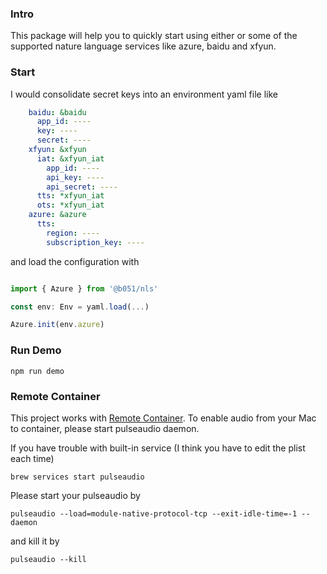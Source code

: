 ### Intro

This package will help you to quickly start using either or some of the supported nature language services like azure, baidu and xfyun.

### Start

I would consolidate secret keys into an environment yaml file like

```yaml
    baidu: &baidu
      app_id: ----
      key: ----
      secret: ----
    xfyun: &xfyun
      iat: &xfyun_iat
        app_id: ----
        api_key: ----
        api_secret: ----
      tts: *xfyun_iat
      ots: *xfyun_iat
    azure: &azure
      tts:
        region: ----
        subscription_key: ----
```

and load the configuration with 

```javascript

import { Azure } from '@b051/nls'

const env: Env = yaml.load(...)

Azure.init(env.azure)

```

### Run Demo

```shell
npm run demo
```

### Remote Container

This project works with [Remote Container](https://code.visualstudio.com/docs/remote/containers). To enable audio from your Mac to container, please start pulseaudio daemon.

If you have trouble with built-in service (I think you have to edit the plist each time)

```shell
brew services start pulseaudio
```

Please start your pulseaudio by

```shell
pulseaudio --load=module-native-protocol-tcp --exit-idle-time=-1 --daemon
```

and kill it by 

```shell
pulseaudio --kill 
```

